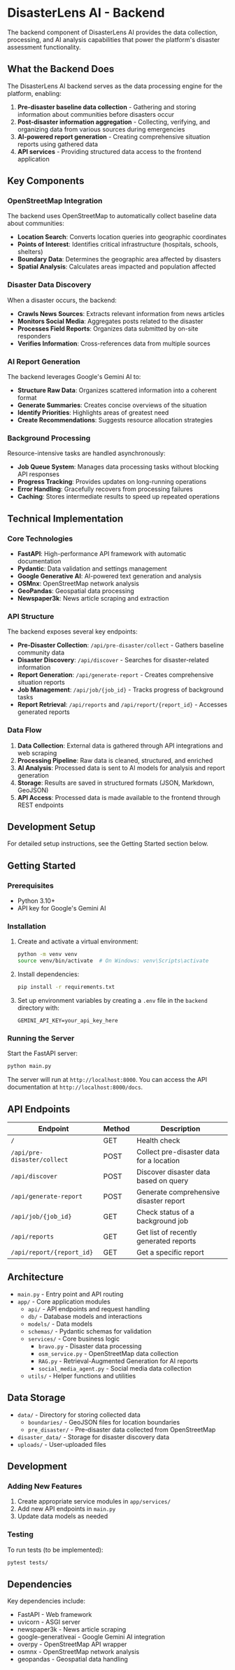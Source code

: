 # DisasterLens AI - Backend

The backend component of DisasterLens AI provides the data collection, processing, and AI analysis capabilities that power the platform's disaster assessment functionality.

## What the Backend Does

The DisasterLens AI backend serves as the data processing engine for the platform, enabling:

1. **Pre-disaster baseline data collection** - Gathering and storing information about communities before disasters occur
2. **Post-disaster information aggregation** - Collecting, verifying, and organizing data from various sources during emergencies
3. **AI-powered report generation** - Creating comprehensive situation reports using gathered data
4. **API services** - Providing structured data access to the frontend application

## Key Components

### OpenStreetMap Integration

The backend uses OpenStreetMap to automatically collect baseline data about communities:

- **Location Search**: Converts location queries into geographic coordinates
- **Points of Interest**: Identifies critical infrastructure (hospitals, schools, shelters)
- **Boundary Data**: Determines the geographic area affected by disasters
- **Spatial Analysis**: Calculates areas impacted and population affected

### Disaster Data Discovery

When a disaster occurs, the backend:

- **Crawls News Sources**: Extracts relevant information from news articles
- **Monitors Social Media**: Aggregates posts related to the disaster
- **Processes Field Reports**: Organizes data submitted by on-site responders
- **Verifies Information**: Cross-references data from multiple sources

### AI Report Generation

The backend leverages Google's Gemini AI to:

- **Structure Raw Data**: Organizes scattered information into a coherent format
- **Generate Summaries**: Creates concise overviews of the situation
- **Identify Priorities**: Highlights areas of greatest need
- **Create Recommendations**: Suggests resource allocation strategies

### Background Processing

Resource-intensive tasks are handled asynchronously:

- **Job Queue System**: Manages data processing tasks without blocking API responses
- **Progress Tracking**: Provides updates on long-running operations
- **Error Handling**: Gracefully recovers from processing failures
- **Caching**: Stores intermediate results to speed up repeated operations

## Technical Implementation

### Core Technologies

- **FastAPI**: High-performance API framework with automatic documentation
- **Pydantic**: Data validation and settings management
- **Google Generative AI**: AI-powered text generation and analysis
- **OSMnx**: OpenStreetMap network analysis
- **GeoPandas**: Geospatial data processing
- **Newspaper3k**: News article scraping and extraction

### API Structure

The backend exposes several key endpoints:

- **Pre-Disaster Collection**: `/api/pre-disaster/collect` - Gathers baseline community data
- **Disaster Discovery**: `/api/discover` - Searches for disaster-related information
- **Report Generation**: `/api/generate-report` - Creates comprehensive situation reports
- **Job Management**: `/api/job/{job_id}` - Tracks progress of background tasks
- **Report Retrieval**: `/api/reports` and `/api/report/{report_id}` - Accesses generated reports

### Data Flow

1. **Data Collection**: External data is gathered through API integrations and web scraping
2. **Processing Pipeline**: Raw data is cleaned, structured, and enriched
3. **AI Analysis**: Processed data is sent to AI models for analysis and report generation
4. **Storage**: Results are saved in structured formats (JSON, Markdown, GeoJSON)
5. **API Access**: Processed data is made available to the frontend through REST endpoints

## Development Setup

For detailed setup instructions, see the Getting Started section below.

## Getting Started

### Prerequisites

- Python 3.10+
- API key for Google's Gemini AI

### Installation

1. Create and activate a virtual environment:
   ```bash
   python -m venv venv
   source venv/bin/activate  # On Windows: venv\Scripts\activate
   ```

2. Install dependencies:
   ```bash
   pip install -r requirements.txt
   ```

3. Set up environment variables by creating a `.env` file in the `backend` directory with:
   ```
   GEMINI_API_KEY=your_api_key_here
   ```

### Running the Server

Start the FastAPI server:

```bash
python main.py
```

The server will run at `http://localhost:8000`. You can access the API documentation at `http://localhost:8000/docs`.

## API Endpoints

| Endpoint | Method | Description |
|----------|--------|-------------|
| `/` | GET | Health check |
| `/api/pre-disaster/collect` | POST | Collect pre-disaster data for a location |
| `/api/discover` | POST | Discover disaster data based on query |
| `/api/generate-report` | POST | Generate comprehensive disaster report |
| `/api/job/{job_id}` | GET | Check status of a background job |
| `/api/reports` | GET | Get list of recently generated reports |
| `/api/report/{report_id}` | GET | Get a specific report |

## Architecture

- `main.py` - Entry point and API routing
- `app/` - Core application modules
  - `api/` - API endpoints and request handling
  - `db/` - Database models and interactions
  - `models/` - Data models
  - `schemas/` - Pydantic schemas for validation
  - `services/` - Core business logic
    - `bravo.py` - Disaster data processing
    - `osm_service.py` - OpenStreetMap data collection
    - `RAG.py` - Retrieval-Augmented Generation for AI reports
    - `social_media_agent.py` - Social media data collection
  - `utils/` - Helper functions and utilities

## Data Storage

- `data/` - Directory for storing collected data
  - `boundaries/` - GeoJSON files for location boundaries
  - `pre_disaster/` - Pre-disaster data collected from OpenStreetMap
- `disaster_data/` - Storage for disaster discovery data
- `uploads/` - User-uploaded files

## Development

### Adding New Features

1. Create appropriate service modules in `app/services/`
2. Add new API endpoints in `main.py`
3. Update data models as needed

### Testing

To run tests (to be implemented):

```bash
pytest tests/
```

## Dependencies

Key dependencies include:
- FastAPI - Web framework
- uvicorn - ASGI server
- newspaper3k - News article scraping
- google-generativeai - Google Gemini AI integration
- overpy - OpenStreetMap API wrapper
- osmnx - OpenStreetMap network analysis
- geopandas - Geospatial data handling